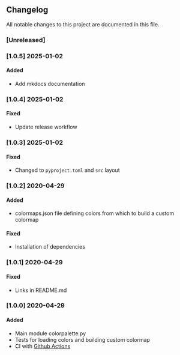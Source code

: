 ## Changelog
All notable changes to this project are documented in this file.

### [Unreleased]

### [1.0.5] 2025-01-02
#### Added
- Add mkdocs documentation

### [1.0.4] 2025-01-02
#### Fixed
- Update release workflow

### [1.0.3] 2025-01-02
#### Fixed
- Changed to `pyproject.toml` and `src` layout

### [1.0.2] 2020-04-29
#### Added
- colormaps.json file defining colors from which to build a custom colormap

#### Fixed
- Installation of dependencies

### [1.0.1] 2020-04-29
#### Fixed
- Links in README.md

### [1.0.0] 2020-04-29
#### Added
- Main module colorpalette.py
- Tests for loading colors and building custom colormap
- CI with [Github Actions](https://github.com/fdsteffen/naturalcolors/actions)


